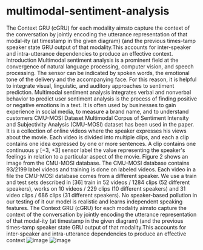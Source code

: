 # multimodal-sentiment-analysis
The Context GRU (cGRU) for each modality aimsto capture the context of the conversation by jointly encoding the utterance representation of that modal-ity (at timestamp in the given diagram) (and the previous times-tamp speaker state GRU output of that modality.This accounts for inter-speaker and intra-utterance dependencies to produce an effective context.
Introduction
Multimodal sentiment analysis is a prominent field at the convergence of natural language processing, computer vision, and speech processing. The sensor can be indicated by spoken words, the emotional tone of the delivery and the accompanying face. For this reason, it is helpful to integrate visual, linguistic, and auditory approaches to sentiment prediction. Multimodal sentiment analysis integrates verbal and nonverbal behavior to predict user sentiment analysis is the process of finding positive or negative emotions in a text. It is often used by businesses to gain experience in social media, to measure a brand name, and to understand customers
CMU-MOSI Dataset
Multimodal Corpus of Sentiment Intensity and Subjectivity Analysis (CMU-MOSI) dataset has been used in the paper. It is a collection of online videos where the speaker expresses his views about the movie. Each video is divided into multiple clips, and each a clip contains one idea expressed by one or more sentences. A clip contains one continuous y [−3, +3] sensor label the value representing the speaker's feelings in relation to a particular aspect of the movie. Figure 2 shows an image from the CMU-MOSI database. The CMU-MOSI database contains 93/2199 label videos and training is done on labeled videos. Each video in a file the CMU-MOSI database comes from a different speaker. We use a train and test sets described in [36] train in 52 videos / 1284 clips (52 different speakers), works on 10 videos / 229 clips (10 different speakers) and 31 video clips / 686 clips (31 different speakers). No speaker-based pollution in our testing of it our model is realistic and learns independent speaking features.
The Context GRU (cGRU) for each modality aimsto capture the context of the conversation by jointly encoding the utterance representation of that modal-ity (at timestamp in the given diagram) (and the previous times-tamp speaker state GRU output of that modality.This accounts for inter-speaker and intra-utterance dependencies to produce an effective context
![image](https://user-images.githubusercontent.com/51492488/126368129-6c204423-ea7d-4d64-af45-4400cf1bab30.png)
![image](https://user-images.githubusercontent.com/51492488/126368164-733d9430-076a-4b9f-a4f5-eba28fde3a72.png)

